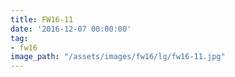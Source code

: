 ```yaml
---
title: FW16-11
date: '2016-12-07 00:00:00'
tag:
- fw16
image_path: "/assets/images/fw16/lg/fw16-11.jpg"
---
```

